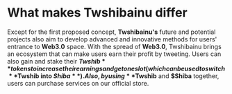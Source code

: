 # What makes Twshibainu differ

Except for the first proposed concept, **Twshibainu's** future and potential projects also aim to develop advanced and innovative methods for users' entrance to **Web3.0** space. With the spread of **Web3.0**, Twshibainu brings an ecosystem that can make users earn their profit by tweeting. Users can also gain and stake their **$Twshib** tokens to increase their earnings and get one slot (which can be used to switch **$Twshib into $Shiba**). Also, by using **$Twshib** and **$Shiba** together, users can purchase services on our official store.
